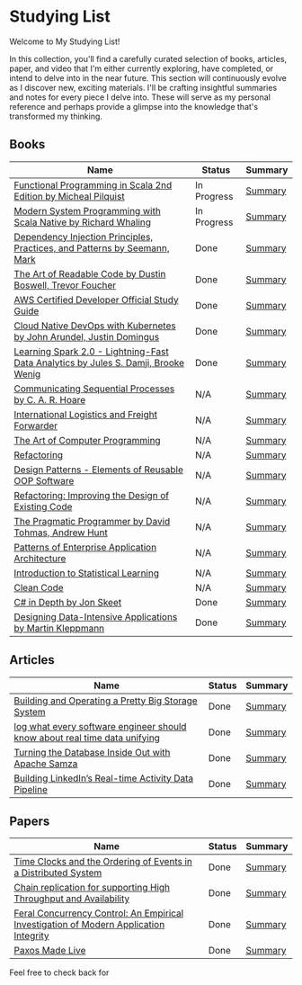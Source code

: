 # Studying List

Welcome to My Studying List!

In this collection, you'll find a carefully curated selection of books, articles, paper, and video that I'm either currently exploring, have completed, or intend to delve into in the near future. This section will continuously evolve as I discover new, exciting materials. I'll be crafting insightful summaries and notes for every piece I delve into. These will serve as my personal reference and perhaps provide a glimpse into the knowledge that's transformed my thinking.

## Books

| Name                                                                                                 | Status                               | Summary        |
|------------------------------------------------------------------------------------------------------|----------------------------------------|----------------|
| [Functional Programming in Scala 2nd Edition by Micheal Pilquist](https://www.manning.com/books/functional-programming-in-scala) | In Progress    | [Summary](books/functional-programming-in-scala-summary.md) |
| [Modern System Programming with Scala Native by Richard Whaling](books/modern-system-programming-with-scala-native.md) | In Progress    | [Summary](books/modern-system-programming-with-scala-native-summary.md) |
| [Dependency Injection Principles, Practices, and Patterns by Seemann, Mark](README_Dependency_Injection.md) | Done    | [Summary](books/dependency-injection-principles-practices-patterns-summary.md) |
| [The Art of Readable Code by Dustin Boswell, Trevor Foucher](README_The_Art_of_Readable_Code.md) | Done    | [Summary](books/the-art-of-readable-code-summary.md) |
| [AWS Certified Developer Official Study Guide](README_AWS_Certified_Developer.md)                  | Done    | [Summary](books/aws-certified-developer-study-guide-summary.md) |
| [Cloud Native DevOps with Kubernetes by John Arundel, Justin Domingus](README_Cloud_Native_DevOps.md) | Done    | [Summary](books/cloud-native-devops-with-kubernetes-summary.md) |
| [Learning Spark 2.0 - Lightning-Fast Data Analytics by Jules S. Damji, Brooke Wenig](README_Learning_Spark_2.md) | Done    | [Summary](books/learning-spark-summary.md) |
| [Communicating Sequential Processes by C. A. R. Hoare](http://www.usingcsp.com/cspbook.pdf) | N/A    | [Summary](books/commuting-sequential-process-summary.md) |
| [International Logistics and Freight Forwarder](README_AWS_Certified_Developer.md) | N/A | [Summary](books/international-logistics-and-freight-forwarder-summary.md) |
| [The Art of Computer Programming](books/the-art-of-computer-programming.md) | N/A | [Summary](books/the-art-of-computer-programming-summary.md) |
| [Refactoring](books/refactoring-summary.md) | N/A | [Summary](books/refactoring-summary.md) |
| [Design Patterns - Elements of Reusable OOP Software](books/design-patterns-elements-of-reusable-oop-software.md) | N/A | [Summary](books/design-patterns-elements-of-reusable-oop-software-summary.md) |
| [Refactoring: Improving the Design of Existing Code](books/refactoring-improving-the-design-of-existing-code.md) | N/A | [Summary](books/refactoring-improving-the-design-of-existing-code-summary.md) |
| [The Pragmatic Programmer by David Tohmas, Andrew Hunt](books/the-pragmatic-programmer.md) | N/A    | [Summary](books/the-pragmatic-programmer-summary.md) |
| [Patterns of Enterprise Application Architecture](books/patterns-of-enterprise-application-architecture.md) | N/A | [Summary](books/patterns-of-enterprise-application-architecture-summary.md) |
| [Introduction to Statistical Learning](books/introduction-to-statistical-learning.md) | N/A | [Summary](books/introduction-to-statistical-learning-summary.md) |
| [Clean Code](books/clean-code.md) | N/A | [Summary](books/clean-code-summary.md) |
| [C# in Depth by Jon Skeet](books/c-sharp-in-depth.md) | Done    | [Summary](books/c-sharp-in-depth-summary.md) |
| [Designing Data-Intensive Applications by Martin Kleppmann](books/designing-data-intensive-applications.md) | Done    | [Summary](books/designing-data-intensive-applications-summary.md) |

## Articles

| Name                                                                                                 | Status         | Summary                           |
|------------------------------------------------------------------------------------------------------|----------------|----------------------------------------|
| [Building and Operating a Pretty Big Storage System](https://www.allthingsdistributed.com/2023/07/building-and-operating-a-pretty-big-storage-system.html) | Done    | [Summary](articles/building-and-operating-a-pretty-big-storage-system-summary.md) |
| [log what every software engineer should know about real time data unifying](https://engineering.linkedin.com/distributed-systems/log-what-every-software-engineer-should-know-about-real-time-datas-unifying) | Done    | [Summary](articles/log-structured-merge-trees-summary.md) |
| [Turning the Database Inside Out with Apache Samza](https://www.confluent.io/blog/turning-the-database-inside-out-with-apache-samza/) | Done    | [Summary](articles/turning-the-database-inside-out-with-apache-samza-summary.md) |
| [Building LinkedIn’s Real-time Activity Data Pipeline](http://sites.computer.org/debull/A12june/pipeline.pdf) | Done    | [Summary](articles/pipeline-an-operating-system-for-microcoded-pipeline-machines-summary.md) |

## Papers

| Name                                                                                                 | Status         | Summary                            |
|------------------------------------------------------------------------------------------------------|----------------|----------------------------------------|
| [Time Clocks and the Ordering of Events in a Distributed System](https://www.microsoft.com/en-us/research/uploads/prod/2016/12/Time-Clocks-and-the-Ordering-of-Events-in-a-Distributed-System.pdf) | Done    | [Summary](articles/time-clocks-and-the-ordering-of-events-in-a-distributed-system-summary.md) |
| [Chain replication for supporting High Throughput and Availability](https://www.cs.cornell.edu/home/rvr/papers/OSDI04.pdf) | Done    | [Summary](articles/chain-replication.md) |
| [Feral Concurrency Control: An Empirical Investigation of Modern Application Integrity](http://www.bailis.org/papers/feral-sigmod2015.pdf) | Done    | [Summary](articles/feral-scalable-recoverable-file-system-summary.md) |
| [Paxos Made Live](https://read.seas.harvard.edu/~kohler/class/08w-dsi/chandra07paxos.pdf) | Done    | [Summary](articles/paxos-made-simple-summary.md) |

Feel free to check back for
